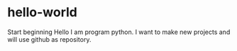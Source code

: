 # hello-world
Start beginning
Hello I am program python.  I want to make new projects and will use github as repository.
